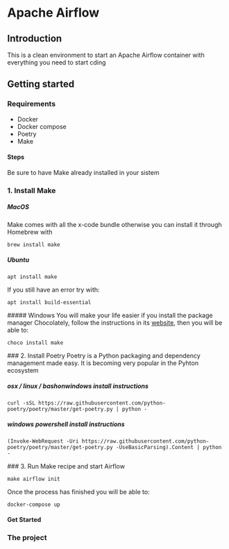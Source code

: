 # Apache Airflow

## Introduction
This is a clean environment to start an Apache Airflow container with everything you need to start cding


## Getting started

### Requirements
- Docker
- Docker compose
- Poetry
- Make

#### Steps
Be sure to have Make already installed in your sistem

### 1. Install Make

##### MacOS
Make comes with all the x-code bundle otherwise you can install it through Homebrew with
````
brew install make
````

##### Ubuntu
`````
apt install make
`````
If you still have an error try with:
`````
apt install build-essential
`````

##### Windows
You will make your life easier if you install the package manager Chocolately, follow the instructions in its [website](https://chocolatey.org/install), then you will be able to:

````
choco install make
````
### 2. Install Poetry
Poetry is a Python packaging and dependency management made easy. It is becoming very popular in the Pyhton ecosystem

##### osx / linux / bashonwindows install instructions
````
curl -sSL https://raw.githubusercontent.com/python-poetry/poetry/master/get-poetry.py | python -
````

##### windows powershell install instructions
````
(Invoke-WebRequest -Uri https://raw.githubusercontent.com/python-poetry/poetry/master/get-poetry.py -UseBasicParsing).Content | python -
````

### 3. Run Make recipe and start Airflow
````
make airflow init
````
Once the process has finished you will be able to:
`````
docker-compose up
`````

#### Get Started


### The project


